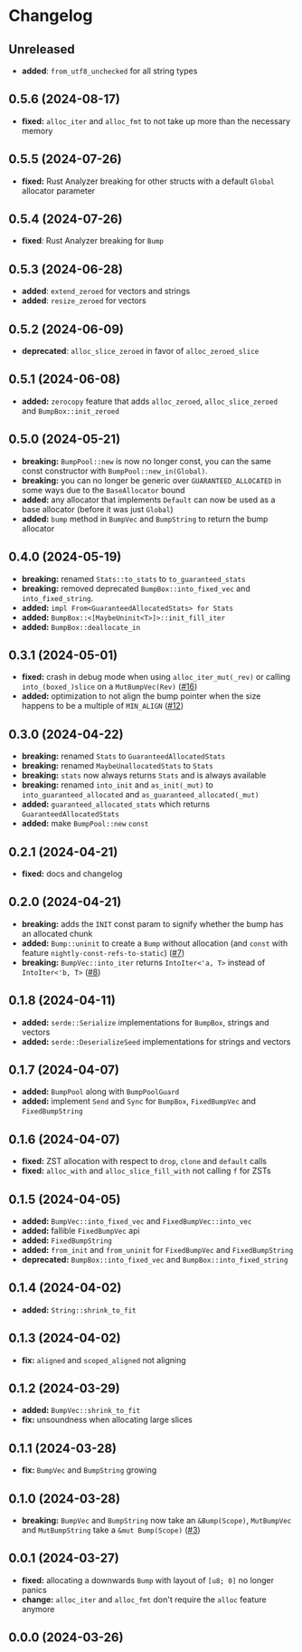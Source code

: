 # Changelog

## Unreleased
- **added**: `from_utf8_unchecked` for all string types

## 0.5.6 (2024-08-17)
- **fixed:** `alloc_iter` and `alloc_fmt` to not take up more than the necessary memory

## 0.5.5 (2024-07-26)
- **fixed:** Rust Analyzer breaking for other structs with a default `Global` allocator parameter

## 0.5.4 (2024-07-26)
- **fixed**: Rust Analyzer breaking for `Bump`

## 0.5.3 (2024-06-28)
- **added**: `extend_zeroed` for vectors and strings
- **added**: `resize_zeroed` for vectors

## 0.5.2 (2024-06-09)
- **deprecated**: `alloc_slice_zeroed` in favor of `alloc_zeroed_slice`

## 0.5.1 (2024-06-08)
- **added:** `zerocopy` feature that adds `alloc_zeroed`, `alloc_slice_zeroed` and `BumpBox::init_zeroed`

## 0.5.0 (2024-05-21)
- **breaking:** `BumpPool::new` is now no longer const, you can the same const constructor with `BumpPool::new_in(Global)`.
- **breaking:** you can no longer be generic over `GUARANTEED_ALLOCATED` in some ways due to the `BaseAllocator` bound
- **added:** any allocator that implements `Default` can now be used as a base allocator (before it was just `Global`)
- **added:** `bump` method in `BumpVec` and `BumpString` to return the bump allocator

## 0.4.0 (2024-05-19)
- **breaking:** renamed `Stats::to_stats` to `to_guaranteed_stats`
- **breaking:** removed deprecated `BumpBox::into_fixed_vec` and `into_fixed_string`.
- **added:** `impl From<GuaranteedAllocatedStats> for Stats`
- **added:** `BumpBox::<[MaybeUninit<T>]>::init_fill_iter`
- **added:** `BumpBox::deallocate_in`

## 0.3.1 (2024-05-01)
- **fixed:** crash in debug mode when using `alloc_iter_mut(_rev)` or calling `into_(boxed_)slice` on a `MutBumpVec(Rev)` ([#16](https://github.com/bluurryy/bump-scope/issues/16))
- **added:** optimization to not align the bump pointer when the size happens to be a multiple of `MIN_ALIGN` ([#12](https://github.com/bluurryy/bump-scope/issues/12))

## 0.3.0 (2024-04-22)
- **breaking:** renamed `Stats` to `GuaranteedAllocatedStats`
- **breaking:** renamed `MaybeUnallocatedStats` to `Stats`
- **breaking:** `stats` now always returns `Stats` and is always available
- **breaking:** renamed `into_init` and `as_init(_mut)` to `into_guaranteed_allocated` and `as_guaranteed_allocated(_mut)`
- **added:** `guaranteed_allocated_stats` which returns `GuaranteedAllocatedStats`
- **added:** make `BumpPool::new` `const`

## 0.2.1 (2024-04-21)
- **fixed:** docs and changelog

## 0.2.0 (2024-04-21)
- **breaking:** adds the `INIT` const param to signify whether the bump has an allocated chunk
- **added:** `Bump::uninit` to create a `Bump` without allocation (and `const` with feature `nightly-const-refs-to-static`) ([#7](https://github.com/bluurryy/bump-scope/issues/7))
- **breaking:** `BumpVec::into_iter` returns `IntoIter<'a, T>` instead of `IntoIter<'b, T>` ([#8](https://github.com/bluurryy/bump-scope/issues/8))

## 0.1.8 (2024-04-11)
- **added:** `serde::Serialize` implementations for `BumpBox`, strings and vectors
- **added:** `serde::DeserializeSeed` implementations for strings and vectors

## 0.1.7 (2024-04-07)
- **added:** `BumpPool` along with `BumpPoolGuard`
- **added:** implement `Send` and `Sync` for `BumpBox`, `FixedBumpVec` and `FixedBumpString`

## 0.1.6 (2024-04-07)
- **fixed:** ZST allocation with respect to `drop`, `clone` and `default` calls
- **fixed:** `alloc_with` and `alloc_slice_fill_with` not calling `f` for ZSTs

## 0.1.5 (2024-04-05)
- **added:** `BumpVec::into_fixed_vec` and `FixedBumpVec::into_vec`
- **added:** fallible `FixedBumpVec` api
- **added:** `FixedBumpString`
- **added:** `from_init` and `from_uninit` for `FixedBumpVec` and `FixedBumpString`
- **deprecated:** `BumpBox::into_fixed_vec` and `BumpBox::into_fixed_string`

## 0.1.4 (2024-04-02)
- **added:** `String::shrink_to_fit`

## 0.1.3 (2024-04-02)
- **fix:** `aligned` and `scoped_aligned` not aligning

## 0.1.2 (2024-03-29)
- **added:** `BumpVec::shrink_to_fit`
- **fix:** unsoundness when allocating large slices

## 0.1.1 (2024-03-28)
- **fix:** `BumpVec` and `BumpString` growing

## 0.1.0 (2024-03-28)
- **breaking:** `BumpVec` and `BumpString` now take an `&Bump(Scope)`, `MutBumpVec` and `MutBumpString` take a `&mut Bump(Scope)` ([#3](https://github.com/bluurryy/bump-scope/issues/3))

## 0.0.1 (2024-03-27)
- **fixed:** allocating a downwards `Bump` with layout of `[u8; 0]` no longer panics
- **change:** `alloc_iter` and `alloc_fmt` don't require the `alloc` feature anymore

## 0.0.0 (2024-03-26)
